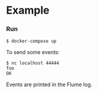 Example
=======

### Run

```console
$ docker-compose up
```

To send some events:

```console
$ nc localhost 44444
foo
OK
```

Events are printed in the Flume log.

